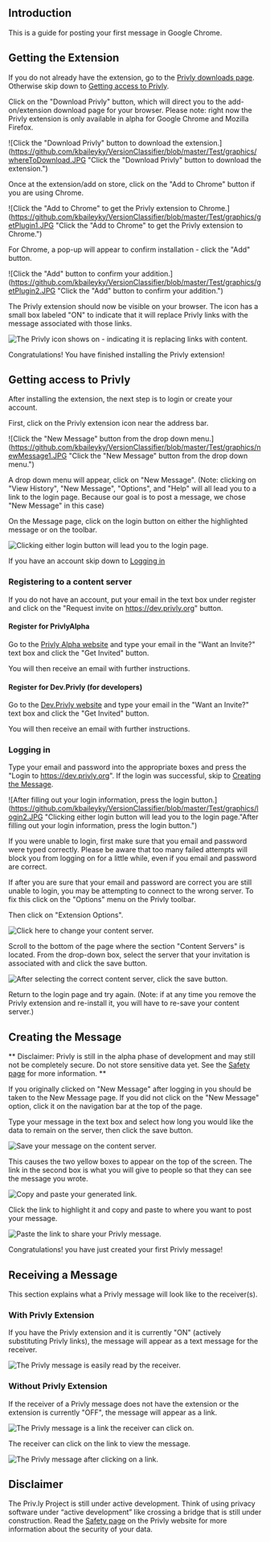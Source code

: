 ## Introduction

This is a guide for posting your first message in Google Chrome.

## Getting the Extension

If you do not already have the extension, go to the [Privly downloads page](https://priv.ly/pages/download.html).
Otherwise skip down to [Getting access to Privly](#getting-access-to-privly).



Click on the "Download Privly" button, which will direct you to the add-on/extension download page for your browser.
Please note: right now the Privly extension is only available in alpha for Google Chrome and Mozilla Firefox.

![Click the "Download Privly" button to download the extension.](https://github.com/kbaileyky/VersionClassifier/blob/master/Test/graphics/whereToDownload.JPG "Click the "Download Privly" button to download the extension.")

Once at the extension/add on store, click on the "Add to Chrome" button if you are using Chrome.

![Click the "Add to Chrome" to get the Privly extension to Chrome.](https://github.com/kbaileyky/VersionClassifier/blob/master/Test/graphics/getPlugin1.JPG "Click the "Add to Chrome" to get the Privly extension to Chrome.")

For Chrome, a pop-up will appear to confirm installation - click the "Add" button.

![Click the "Add" button to confirm your addition.](https://github.com/kbaileyky/VersionClassifier/blob/master/Test/graphics/getPlugin2.JPG "Click the "Add" button to confirm your addition.")

The Privly extension should now be visible on your browser. 
The icon has a small box labeled "ON" to indicate that it will replace Privly links with the message associated with those links.

![The Privly icon shows on - indicating it is replacing links with content.](https://github.com/kbaileyky/VersionClassifier/blob/master/Test/graphics/extensionIcon.JPG "The Privly icon shows on - indicating it is replacing links with content.")

Congratulations! You have finished installing the Privly extension!


## Getting access to Privly

After installing the extension, the next step is to login or create your account.

First, click on the Privly extension icon near the address bar.

![Click the "New Message" button from the drop down menu.](https://github.com/kbaileyky/VersionClassifier/blob/master/Test/graphics/newMessage1.JPG "Click the "New Message" button from the drop down menu.")

A drop down menu will appear, click on "New Message".
(Note: clicking on "View History", "New Message", "Options", and "Help" will all lead you to a link to the login page. Because our goal is to post a message, we chose "New Message" in this case)

On the Message page, click on the login button on either the highlighted message or on the toolbar.

![Clicking either login button will lead you to the login page.](https://github.com/kbaileyky/VersionClassifier/blob/master/Test/graphics/login1.JPG "Clicking either login button will lead you to the login page.")

If you have an account skip down to [Logging in](#creating-the-message)

### Registering to a content server 

If you do not have an account, put your email in the text box under register and click on the "Request invite on https://dev.privly.org" button.

#### Register for PrivlyAlpha

Go to the [Privly Alpha website](https://privlyalpha.org) and type your email in the "Want an Invite?" text box and click the "Get Invited" button. 

You will then receive an email with further instructions.

#### Register for Dev.Privly (for developers)

Go to the [Dev.Privly website](https://dev.privly.org) and type your email in the "Want an Invite?" text box and click the "Get Invited" button. 

You will then receive an email with further instructions.

### Logging in

Type your email and password into the appropriate boxes and press the "Login to https://dev.privly.org".
If the login was successful, skip to [Creating the Message](#creating-the-message).

![After filling out your login information, press the login button.](https://github.com/kbaileyky/VersionClassifier/blob/master/Test/graphics/login2.JPG "Clicking either login button will lead you to the login page."After filling out your login information, press the login button.")


If you were unable to login, first make sure that you email and password were typed correctly. 
Please be aware that too many failed attempts will block you from logging on for a little while, even if you email and password are correct.

If after you are sure that your email and password are correct you are still unable to login, you may be attempting to connect to the wrong server.
To fix this click on the "Options" menu on the Privly toolbar.


Then click on "Extension Options".

![Click here to change your content server.](https://github.com/kbaileyky/VersionClassifier/blob/master/Test/graphics/options1.JPG "Click here to change your content server.")



Scroll to the bottom of the page where the section "Content Servers" is located.
From the drop-down box, select the server that your invitation is associated with and click the save button.

![After selecting the correct content server, click the save button.](https://github.com/kbaileyky/VersionClassifier/blob/master/Test/graphics/contentserver1.JPG "After selecting the correct content server, click the save button.")

Return to the login page and try again.
(Note: if at any time you remove the Privly extension and re-install it, you will have to re-save your content server.)


## Creating the Message


** Disclaimer: Privly is still in the alpha phase of development and may still not be completely secure. Do not store sensitive data yet. See the [Safety page](https://priv.ly/pages/safety.html) for more information. **

If you originally clicked on "New Message" after logging in you should be taken to the New Message page.
If you did not click on the "New Message" option, click it on the navigation bar at the top of the page.

Type your message in the text box and select how long you would like the data to remain on the server, then click the save button.

![Save your message on the content server.](https://github.com/kbaileyky/VersionClassifier/blob/master/Test/graphics/NewMessage2.JPG "Save your message on the content server.")

This causes the two yellow boxes to appear on the top of the screen.
The link in the second box is what you will give to people so that they can see the message you wrote.



![Copy and paste your generated link.](https://github.com/kbaileyky/VersionClassifier/blob/master/Test/graphics/NewMessage3.JPG "Copy and paste your generated link.")


Click the link to highlight it and copy and paste to where you want to post your message.

![Paste the link to share your Privly message.](https://github.com/kbaileyky/VersionClassifier/blob/master/Test/graphics/PasteMessage.JPG "Paste the link to share your Privly message.")




Congratulations! you have just created your first Privly message!

## Receiving a Message

This section explains what a Privly message will look like to the receiver(s).

### With Privly Extension

If you have the Privly extension and it is currently "ON" (actively substituting Privly links), the message will appear as a text message for the receiver.

![The Privly message is easily read by the receiver.](https://github.com/kbaileyky/VersionClassifier/blob/master/Test/graphics/RecieveMessage1.JPG "The Privly message is easily read by the receiver.")


### Without Privly Extension

If the receiver of a Privly message does not have the extension or the extension is currently "OFF", the message will appear as a link.

![The Privly message is a link the receiver can click on.](https://github.com/kbaileyky/VersionClassifier/blob/master/Test/graphics/RecieveMessage2.JPG "The Privly message is a link the receiver can click on.")

The receiver can click on the link to view the message.

![The Privly message after clicking on a link.](https://github.com/kbaileyky/VersionClassifier/blob/master/Test/graphics/RecieveMessage3.JPG "The Privly message after clicking on a link.")


## Disclaimer

The Priv.ly Project is still under active development. Think of using privacy software under “active development” like crossing a bridge that is still under construction.
Read the [Safety page](https://priv.ly/pages/safety.html) on the Privly website for more information about the security of your data.

